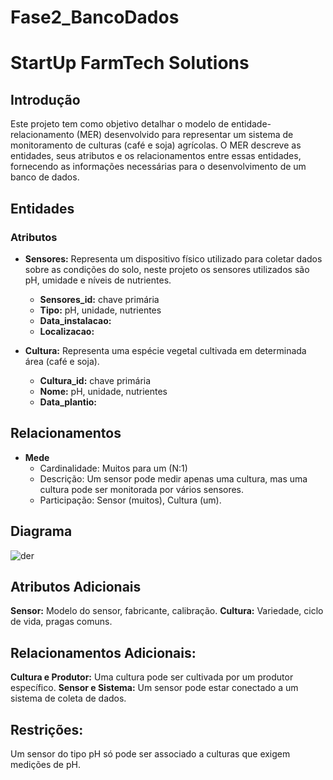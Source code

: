 # Fase2_BancoDados
# StartUp FarmTech Solutions

## Introdução

Este projeto tem como objetivo detalhar o modelo de entidade-relacionamento (MER) desenvolvido para representar um sistema de monitoramento de culturas (café e soja) agrícolas. O MER descreve as entidades, seus atributos e os relacionamentos entre essas entidades, fornecendo as informações necessárias para o desenvolvimento de um banco de dados.

## Entidades

### Atributos

* **Sensores:** Representa um dispositivo físico utilizado para coletar dados sobre as condições do solo, neste projeto os sensores utilizados são pH, umidade e níveis de nutrientes.
   * **Sensores_id:** chave primária
   * **Tipo:** pH, unidade, nutrientes
   * **Data_instalacao:**
   * **Localizacao:**

* **Cultura:** Representa uma espécie vegetal cultivada em determinada área (café e soja).
   * **Cultura_id:** chave primária
   * **Nome:** pH, unidade, nutrientes
   * **Data_plantio:**

## Relacionamentos

* **Mede**
    * Cardinalidade: Muitos para um (N:1)   
    * Descrição: Um sensor pode medir apenas uma cultura, mas uma cultura pode ser monitorada por vários sensores.
    * Participação: Sensor (muitos), Cultura (um).
 
## Diagrama

![der](https://github.com/user-attachments/assets/5f7386c8-099e-46b4-9830-1d0147fd5f87)

## Atributos Adicionais

**Sensor:** Modelo do sensor, fabricante, calibração.
**Cultura:** Variedade, ciclo de vida, pragas comuns.

## Relacionamentos Adicionais:

**Cultura e Produtor:** Uma cultura pode ser cultivada por um produtor específico.
**Sensor e Sistema:** Um sensor pode estar conectado a um sistema de coleta de dados.

## Restrições:
Um sensor do tipo pH só pode ser associado a culturas que exigem medições de pH.



